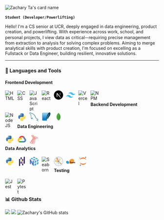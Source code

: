 ![Zachary Ta's card name](https://cardivo.vercel.app/api?name=Zachary&description=Hello,%20i%27m%20a%20fullstack%20and%20data%20engineer%20and%20i%27m%2021%20years%20old%20Nice%20to%20meet%20you!%20%F0%9F%91%8B&image=https://avatars.githubusercontent.com/u/71954671?v=4&backgroundColor=%23ecf0f1&linkedin=Zachary%Ta&github=ZacharyTa&pattern=floatingCogs&colorPattern=%23eaeaea)

**`Student (Developer/Powerlifting)`**

⁤Hello! ⁤⁤I'm a CS senior at UCR, deeply engaged in data engineering, product creation, and powerlifting. ⁤⁤With experience across work, school, and personal projects, I view data as criticalᅳrequiring precise management from extraction to analysis for solving complex problems. ⁤⁤Aiming to merge analytical skills with product creation, I'm focused on excelling as a Fullstack or Data Engineer, building resilient, innovative solutions. ⁤

---
### 🧰 Languages and Tools

#### Frontend Development
<img align="left" alt="HTML" width="30px" style="padding-right:10px;" src="https://cdn.jsdelivr.net/gh/devicons/devicon/icons/html5/html5-plain.svg" />
<img align="left" alt="CSS" width="30px" style="padding-right:10px;" src="https://cdn.jsdelivr.net/gh/devicons/devicon/icons/css3/css3-plain.svg" />
<img align="left" alt="JavaScript" width="30px" style="padding-right:10px;" src="https://cdn.jsdelivr.net/gh/devicons/devicon/icons/javascript/javascript-plain.svg" />
<img align="left" alt="React" width="30px" style="padding-right:10px;" src="https://cdn.jsdelivr.net/gh/devicons/devicon/icons/react/react-original.svg" />
<img align="left" alt="Next.js" width="30px" style="padding-right:10px;" src="https://github.com/devicons/devicon/blob/v2.16.0/icons/nextjs/nextjs-original.svg" />
<img align="left" alt="TailwindCSS" width="30px" style="padding-right:10px;" src="https://github.com/devicons/devicon/blob/v2.16.0/icons/tailwindcss/tailwindcss-original.svg" />
<img align="left" alt="Vercel" width="30px" style="padding-right:10px;" src="https://github.com/dheereshagrwal/colored-icons/blob/master/public/icons/vercel/vercel-light.svg" />
<img align="left" alt="NPM" width="30px" style="padding-right:10px;" src="https://user-images.githubusercontent.com/25181517/121401671-49102800-c959-11eb-9f6f-74d49a5e1774.png" />
<br />

#### Backend Development
<img align="left" alt="NodeJS" width="30px" style="padding-right:10px;" src="https://cdn.jsdelivr.net/gh/devicons/devicon/icons/nodejs/nodejs-original.svg" />
<img align="left" alt="Python" width="30px" style="padding-right:10px;" src="https://github.com/devicons/devicon/blob/v2.16.0/icons/python/python-original.svg" />
<img align="left" alt="MySQL" width="30px" style="padding-right:10px;" src="https://github.com/devicons/devicon/blob/v2.16.0/icons/mysql/mysql-original.svg" />
<img align="left" alt="SQLite" width="30px" style="padding-right:10px;" src="https://github.com/devicons/devicon/blob/v2.16.0/icons/sqlite/sqlite-original.svg" />
<img align="left" alt="MongoDB" width="30px" style="padding-right:10px;" src="https://github.com/devicons/devicon/blob/v2.16.0/icons/mongodb/mongodb-original.svg" />
<br />

#### Data Engineering
<img align="left" alt="Python" width="30px" style="padding-right:10px;" src="https://github.com/devicons/devicon/blob/v2.16.0/icons/python/python-original.svg" />
<img align="left" alt="Google Cloud Platform" width="30px" style="padding-right:10px;" src="https://github.com/devicons/devicon/blob/v2.16.0/icons/googlecloud/googlecloud-original.svg" />
<img align="left" alt="MicrosoftSQLServer" width="30px" style="padding-right:10px;" src="https://github.com/devicons/devicon/blob/v2.16.0/icons/microsoftsqlserver/microsoftsqlserver-plain.svg" />
<br />

#### Data Analytics
<img align="left" alt="Python" width="30px" style="padding-right:10px;" src="https://github.com/devicons/devicon/blob/v2.16.0/icons/python/python-original.svg" />
<img align="left" alt="Pandas" width="30px" style="padding-right:10px;" src="https://github.com/devicons/devicon/blob/v2.16.0/icons/pandas/pandas-original.svg" />
<img align="left" alt="Numpy" width="30px" style="padding-right:10px;" src="https://github.com/devicons/devicon/blob/v2.16.0/icons/numpy/numpy-original.svg" />
<img align="left" alt="Seaborn" width="30px" style="padding-right:10px;" src="https://seaborn.pydata.org/_images/logo-mark-lightbg.svg" />
<img align="left" alt="Matplotlib" width="30px" style="padding-right:10px;" src="https://github.com/devicons/devicon/blob/v2.16.0/icons/matplotlib/matplotlib-original.svg" />
<img align="left" alt="Scikit-learn" width="30px" style="padding-right:10px;" src="https://github.com/devicons/devicon/blob/v2.16.0/icons/scikitlearn/scikitlearn-original.svg" />
<img align="left" alt="Jupyter" width="30px" style="padding-right:10px;" src="https://github.com/devicons/devicon/blob/v2.16.0/icons/jupyter/jupyter-original.svg" />
<br />

#### Testing
<img align="left" alt="Jest" width="30px" style="padding-right:10px;" src="https://user-images.githubusercontent.com/25181517/187955005-f4ca6f1a-e727-497b-b81b-93fb9726268e.png" />
<img align="left" alt="Pytest" width="30px" style="padding-right:10px;" src="https://reverbc.gallerycdn.vsassets.io/extensions/reverbc/vscode-pytest/0.1.1/1617123275355/Microsoft.VisualStudio.Services.Icons.Default" />
<br />

#

### 📊 Github Stats
![](http://github-profile-summary-cards.vercel.app/api/cards/repos-per-language?username=ZacharyTa&theme=github_dark&exclude=java)
![](http://github-profile-summary-cards.vercel.app/api/cards/most-commit-language?username=ZacharyTa&theme=github_dark)
![Zachary's GitHub stats](http://github-profile-summary-cards.vercel.app/api/cards/profile-details?username=ZacharyTa&theme=github_dark)
